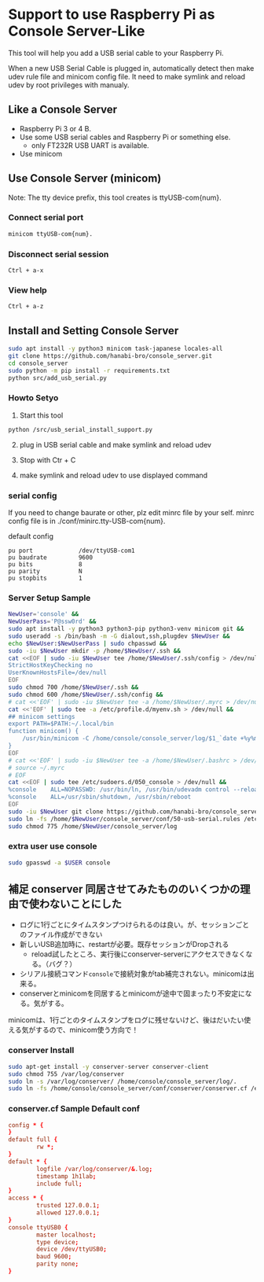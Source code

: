 # Support to use Raspberry Pi as Console Server-Like
This tool will help you add a USB serial cable to your Raspberry Pi.

When a new USB Serial Cable is plugged in, automatically detect then make udev rule file and minicom config file.
It need to make symlink and reload udev by root privileges with manualy. 

## Like a Console Server 
* Raspberry Pi 3 or 4 B.
* Use some USB serial cables and Raspberry Pi or something else.
  - only FT232R USB UART is available.
* Use minicom

## Use Console Server (minicom)
Note:
The tty device prefix, this tool creates is ttyUSB-com{num}.

### Connect serial port
```bash
minicom ttyUSB-com{num}.
```

### Disconnect serial session
```minicom
Ctrl + a-x
```

### View help
```minicom
Ctrl + a-z
```


## Install and Setting Console Server
```bash
sudo apt install -y python3 minicom task-japanese locales-all
git clone https://github.com/hanabi-bro/console_server.git
cd console_server
sudo python -m pip install -r requirements.txt
python src/add_usb_serial.py
```

### Howto Setyo
1. Start this tool
```bash
python /src/usb_serial_install_support.py
```

2. plug in USB serial cable and make symlink and reload udev

3. Stop with Ctr + C

4. make symlink and  reload udev to use displayed command

### serial config
If you need to change baurate or other, plz edit minrc file by your self. 
minrc config file is in ./conf/minirc.tty-USB-com{num}.

default config
```text
pu port             /dev/ttyUSB-com1
pu baudrate         9600
pu bits             8
pu parity           N
pu stopbits         1
```

### Server Setup Sample
```bash
NewUser='console' &&
NewUserPass='P@ssw0rd' &&
sudo apt install -y python3 python3-pip python3-venv minicom git &&
sudo useradd -s /bin/bash -m -G dialout,ssh,plugdev $NewUser &&
echo $NewUser:$NewUserPass | sudo chpasswd &&
sudo -iu $NewUser mkdir -p /home/$NewUser/.ssh &&
cat <<EOF | sudo -iu $NewUser tee /home/$NewUser/.ssh/config > /dev/null &&
StrictHostKeyChecking no
UserKnownHostsFile=/dev/null
EOF
sudo chmod 700 /home/$NewUser/.ssh &&
sudo chmod 600 /home/$NewUser/.ssh/config &&
# cat <<'EOF' | sudo -iu $NewUser tee -a /home/$NewUser/.myrc > /dev/null &&
cat <<'EOF' | sudo tee -a /etc/profile.d/myenv.sh > /dev/null &&
## minicom settings
export PATH=$PATH:~/.local/bin
function minicom() {
    /usr/bin/minicom -C /home/console/console_server/log/$1_`date +%y%m%d_%H%M%S`.log $@
}
EOF
# cat <<'EOF' | sudo -iu $NewUser tee -a /home/$NewUser/.bashrc > /dev/null &&
# source ~/.myrc
# EOF
cat <<EOF | sudo tee /etc/sudoers.d/050_console > /dev/null &&
%console    ALL=NOPASSWD: /usr/bin/ln, /usr/bin/udevadm control --reload-rules, /usr/bin/udevadm trigger
%console    ALL=/usr/sbin/shutdown, /usr/sbin/reboot
EOF
sudo -iu $NewUser git clone https://github.com/hanabi-bro/console_server.git /home/$NewUser/console_server &&
sudo ln -fs /home/$NewUser/console_server/conf/50-usb-serial.rules /etc/udev/rules.d/. &&
sudo chmod 775 /home/$NewUser/console_server/log
```

### extra user use console
```bash
sudo gpasswd -a $USER console
```


## 補足 conserver 同居させてみたもののいくつかの理由で使わないことにした
* ログに1行ごとにタイムスタンプつけられるのは良い。が、セッションごとのファイル作成ができない
* 新しいUSB追加時に、restartが必要。既存セッションがDropされる
  - reload試したところ、実行後にconserver-serverにアクセスできなくなる。（バグ？）
* シリアル接続コマンド`console`で接続対象がtab補完されない。minicomは出来る。
* conserverとminicomを同居するとminicomが途中で固まったり不安定になる。気がする。

minicomは、1行ごとのタイムスタンプをログに残せないけど、後はだいたい使える気がするので、minicom使う方向で！

### conserver Install
```bash
sudo apt-get install -y conserver-server conserver-client
sudo chmod 755 /var/log/conserver
sudo ln -s /var/log/conserver/ /home/console/console_server/log/.
sudo ln -fs /home/console/console_server/conf/conserver/conserver.cf /etc/conserver/.
```

### conserver.cf Sample Default conf
```cf
config * {
}
default full {
        rw *;
}
default * {
        logfile /var/log/conserver/&.log;
        timestamp 1h1lab;
        include full;
}
access * {
        trusted 127.0.0.1;
        allowed 127.0.0.1;
}
console ttyUSB0 {
        master localhost;
        type device;
        device /dev/ttyUSB0;
        baud 9600;
        parity none;
}
```


